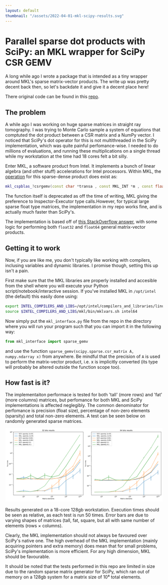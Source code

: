 ```yaml
---
layout: default
thumbnail: "/assets/2022-04-01-mkl-scipy-results.svg"
---
```


# Parallel sparse dot products with SciPy: an MKL wrapper for SciPy CSR GEMV

A long while ago I wrote a package that is intended as a tiny wrapper around MKL's sparse matrix-vector products. The write up was pretty decent back then, so let's backdate it and give it a decent place here!

There original code can be found in this [repo](https://github.com/larsgeb/scipy_mkl_gemv).

## The problem

A while ago I was working on huge sparse matrices in straight ray tomography. I was trying to Monte Carlo sample a system of equations that comptuted the dot product between a CSR matrix and a NumPy vector. I noticed that SciPy's dot operator for this is not multithreaded in the SciPy implementation, which was quite painful perfomance-wise. I needed to do millions of evaluations, and running these multiplications on a single thread while my workstation at the time had 18 cores felt a bit silly.

Enter MKL, a software product from Intel. It implements a bunch of linear algebra (and other stuff) accelerations for Intel processors. Within MKL, the [operation](https://www.intel.com/content/www/us/en/develop/documentation/onemkl-developer-reference-c/top/blas-and-sparse-blas-routines/sparse-blas-level-2-and-level-3-routines/sparse-blas-level-2-and-level-3-routines-1/mkl-cspblas-csrgemv.html) for this sparse-dense product does exist as: 
```cpp
mkl_cspblas_?csrgemv(const char *transa , const MKL_INT *m , const float *a , const MKL_INT *ia , const MKL_INT *ja , const float *x , float *y );
```
The function itself is deprecated as off the time of writing, MKL giving the preference to Inspector-Executor type calls.However, for typical large sparse float type matrices, the implementation in my repo works fine, and is actually much faster than SciPy's. 

The implementation is based off of [this StackOverflow answer](https://stackoverflow.com/a/23294826/6848887), with some logic for performing both `float32` and `float64` general matrix-vector products.

## Getting it to work

Now, if you are like me, you don't typically like working with compilers, inclusing variables and dynamic libraries. I promise though, setting this up isn't a pain.

First make sure that the MKL libraries are properly installed and accesible from the shell where you will execute your Python script/notebook/interactive session. If you've installed MKL in `/opt/intel` (the default) this easily done using:

```bash
export INTEL_COMPILERS_AND_LIBS=/opt/intel/compilers_and_libraries/linux
source $INTEL_COMPILERS_AND_LIBS/mkl/bin/mklvars.sh intel64
```

Now simply put the `mkl_interface.py` file from the repo in the directory where you will run your program such that you can import it in the following way:

```python
from mkl_interface import sparse_gemv
```

and use the function `sparse_gemv(scipy.sparse.csr_matrix A, numpy.ndarray x)` from anywhere. Be mindful that the precision of `A` is used to perform the matrix-vector product, i.e. x is implicitly converted (its type will probably be altered outside the function scope too).

## How fast is it?

The implementaiton performace is tested for both 'tall' (more rows) and 'fat' (more columns) matrices, but perfomance for both MKL and SciPy implementations is affected neglegibly. The common denominator for perfomance is precision (float size), percentage of non-zero elements (sparsity) and total non-zero elements. A test can be seen below on randomly generated sparse matrices. 

![here](/assets/2022-04-01-mkl-scipy-results.svg)

Results generated on a 18-core 128gb workstation. Execution times should be seen as relative, as each test is run 50 times. Error bars are due to varying shapes of matrices (tall, fat, square, but all with same number of elements (rows × columns).

Clearly, the MKL implementation should not always be favoured over SciPy's native one. The high overhead of the MKL implementation (mainly acquiring pointers and extra memory) does mean that for small problems, SciPy's implementation is more efficient. For any high dimension, MKL should be favourable.

It should be noted that the tests performed in this repo are limited in size due to the random sparse matrix generator for SciPy, which ran out of memory on a 128gb system for a matrix size of 10⁸ total elements.
